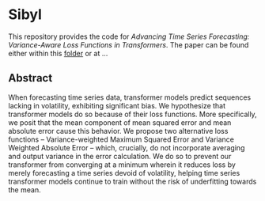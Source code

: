 # Sibyl

This repository provides the code for *Advancing Time Series Forecasting: Variance-Aware Loss Functions in Transformers*. 
The paper can be found either within this [folder](/paper) or at ...   

## Abstract

When forecasting time series data, transformer models predict sequences lacking in volatility, exhibiting significant bias. We hypothesize that transformer models do so because of their loss functions. More specifically, we posit that the mean component of mean squared error and mean absolute error cause this behavior. We propose two alternative loss functions – Variance-weighted Maximum Squared Error and Variance Weighted Absolute Error – which, crucially, do not incorporate averaging and output variance in the error calculation. We do so to prevent our transformer from converging at a minimum wherein it reduces loss by merely forecasting a time series devoid of volatility, helping time series transformer models continue to train without the risk of underfitting towards the mean.